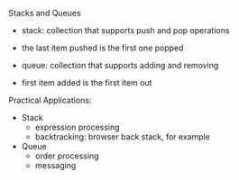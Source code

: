 Stacks and Queues

- stack: collection that supports push and pop operations
- the last item pushed is the first one popped

- queue: collection that supports adding and removing
- first item added is the first item out


Practical Applications:
- Stack
    - expression processing
    - backtracking: browser back stack, for example
- Queue
    - order processing
    - messaging